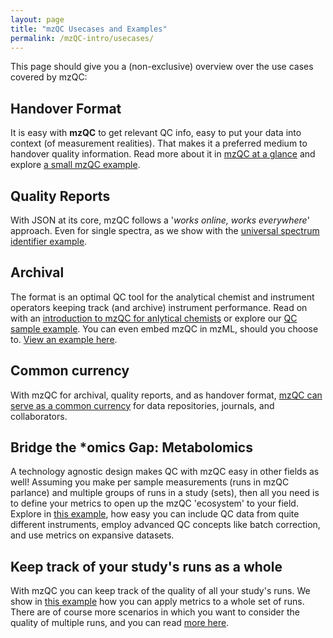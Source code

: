 ```yaml
---
layout: page
title: "mzQC Usecases and Examples"
permalink: /mzQC-intro/usecases/
---
```

This page should give you a (non-exclusive) overview over the use cases covered by mzQC:

## Handover Format
It is easy with **mzQC** to get relevant QC info, easy to put your data into context (of measurement realities). That makes it a preferred medium to handover quality information. Read more about it in [mzQC at a glance](/mzQC-intro/usecases/at-a-glance/) and explore [a small mzQC example](/mzQC-intro/usecases/individual-runs/).

## Quality Reports
With JSON at its core, mzQC follows a '_works online, works everywhere_' approach. Even for single spectra, as we show with the [universal spectrum identifier example](/mzQC-intro/usecases/USI-example/).

## Archival
The format is an optimal QC tool for the analytical chemist and instrument operators keeping track (and archive) instrument performance. Read on with an [introduction to mzQC for anlytical chemists](/mzQC-intro/usecases/analytical-chemists/) or explore our [QC sample example](/mzQC-intro/usecases/qc-sample-run/). You can even embed mzQC in mzML, should you choose to. [View an example here](/mzQC-intro/usecases/mzML-mzQC/).

## Common currency
With mzQC for archival, quality reports, and as handover format, [mzQC can serve as a common currency](/mzQC-intro/usecases/mzQC-common-currency/) for data repositories, journals, and collaborators.

## Bridge the *omics Gap: Metabolomics
A technology agnostic design makes QC with mzQC easy in other fields as well! Assuming you make per sample measurements (runs in mzQC parlance) and multiple groups of runs in a study (sets), then all you need is to define your metrics to open up the mzQC 'ecosystem' to your field. Explore in [this example](/mzQC-intro/usecases/metabo-batches/), how easy you can include QC data from quite different instruments, employ advanced QC concepts like batch correction, and use metrics on expansive datasets. 

## Keep track of your study's runs as a whole
With mzQC you can keep track of the quality of all your study's runs. We show in [this example](/mzQC-intro/usecases/set-of-runs/) how you can apply metrics to a whole set of runs. There are of course more scenarios in which you want to consider the quality of multiple runs, and you can read [more here](/mzQC-intro/usecases/mzqc-multi/).